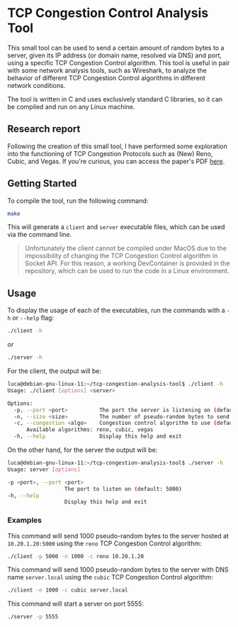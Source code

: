 # TCP Congestion Control Analysis Tool

This small tool can be used to send a certain amount of random bytes to a server, given its IP address (or domain name, resolved via DNS) and port, using a specific TCP Congestion Control algorithm. This tool is useful in pair with some network analysis tools, such as Wireshark, to analyze the behavior of different TCP Congestion Control algorithms in different network conditions.

The tool is written in C and uses exclusively standard C libraries, so it can be compiled and run on any Linux machine.

## Research report

Following the creation of this small tool, I have performed some exploration into the functioning of TCP Congestion Protocols such as (New) Reno, Cubic, and Vegas. If you're curious, you can access the paper's PDF [here](./report/assignment_report.pdf).

## Getting Started

To compile the tool, run the following command:

```bash
make
```

This will generate a `client` and `server` executable files, which can be used via the command line.


> Unfortunately the client cannot be compiled under MacOS due to the impossibility of changing the TCP Congestion Control algorithm in Socket API. For this reason, a working DevContainer is provided in the repository, which can be used to run the code in a Linux environment.

## Usage

To display the usage of each of the executables, run the commands with a `-h` or `--help` flag:

```bash
./client -h 
```
or
```bash
./server -h 
```


For the client, the output will be:

```bash
luca@debian-gnu-linux-11:~/tcp-congestion-analysis-tool$ ./client -h
Usage: ./client [options] <server>

Options:
  -p, --port <port>          The port the server is listening on (default: 5000)
  -n, --size <size>          The number of pseudo-random bytes to send to the server (default: 1000)
  -c, --congestion <algo>    Congestion control algorithm to use (default: cubic)
      Available algorithms: reno, cubic, vegas
  -h, --help                 Display this help and exit
```

On the other hand, for the server the output will be:

```bash
luca@debian-gnu-linux-11:~/tcp-congestion-analysis-tool$ ./server -h
Usage: server [options]

-p <port>, --port <port>
                  The port to listen on (default: 5000)
-h, --help
                  Display this help and exit
```

### Examples

This command will send 1000 pseudo-random bytes to the server hosted at `10.20.1.20:5000` using the `reno` TCP Congestion Control algorithm:

```bash
./client -p 5000 -n 1000 -c reno 10.20.1.20
```

This command will send 1000 pseudo-random bytes to the server with DNS name `server.local` using the `cubic` TCP Congestion Control algorithm:

```bash
./client -n 1000 -c cubic server.local
```

This command will start a server on port 5555:

```bash
./server -p 5555
```
